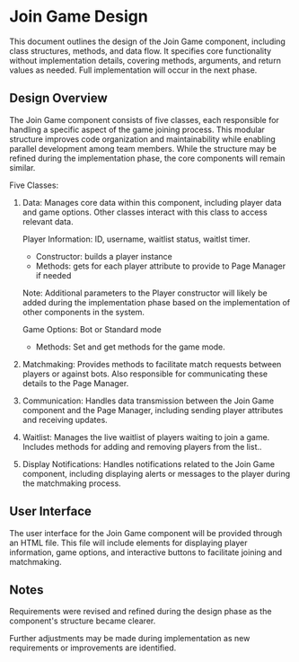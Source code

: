 # Join Game Design

This document outlines the design of the Join Game component, including class structures, methods, and data flow. It specifies core functionality without implementation details, covering methods, arguments, and return values as needed. Full implementation will occur in the next phase.

## Design Overview
The Join Game component consists of five classes, each responsible for handling a specific aspect of the game joining process. This modular structure improves code organization and maintainability while enabling parallel development among team members. While the structure may be refined during the implementation phase, the core components will remain similar.


Five Classes:
1) Data: Manages core data within this component, including player data and game options. Other classes interact with this class to access relevant data.
    
    Player Information: ID, username, waitlist status, waitlst timer.
    - Constructor: builds a player instance
    - Methods: gets for each player attribute to provide to Page Manager if needed

    Note: Additional parameters to the Player constructor will likely be added during the implementation phase based on the implementation of other components in the system.

    Game Options: Bot or Standard mode
    - Methods: Set and get methods for the game mode.
        

2) Matchmaking: Provides methods to facilitate match requests between players or against bots. Also responsible for communicating these details to the Page Manager.


3) Communication: Handles data transmission between the Join Game component and the Page Manager, including sending player attributes and receiving updates.


4) Waitlist: Manages the live waitlist of players waiting to join a game. Includes methods for adding and removing players from the list..


5) Display Notifications: Handles notifications related to the Join Game component, including displaying alerts or messages to the player during the matchmaking process.


## User Interface
The user interface for the Join Game component will be provided through an HTML file. This file will include elements for displaying player information, game options, and interactive buttons to facilitate joining and matchmaking.

## Notes

Requirements were revised and refined during the design phase as the component's structure became clearer.

Further adjustments may be made during implementation as new requirements or improvements are identified.